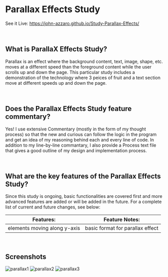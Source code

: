 # Parallax Effects Study
See it Live: https://john-azzaro.github.io/Study-Parallax-Effects/

<br>

## What is ParallaX Effects Study?
Parallax is an effect where the background content, text, image, shape, etc. moves at a different speed than the foreground content while the user scrolls up and down the page.  This particular study includes a demonstration of the technology where 3 peices of fruit and a text section move at different speeds up and down the page.

<br>

## Does the Parallax Effects Study feature commentary?
Yes! I use extensive Commentary (mostly in the form of my thought process) so that the new and curious can follow the logic in the program and get an idea of my reasoning behind each and every line of code.  In addition to my line-by-line commantary, I also provide a Process text file that gives a good outline of my design and implementation process. 

<br>

## What are the key features of the Parallax Effects Study?
Since this study is ongoing, basic functionalities are covered first and more advanced features are added or will be added in the future.  For a complete list of current and future changes, see below:


| **Features:**                            | **Feature Notes:**                             |
| ---------------------------------------- | ----------------------------------------------|
| elements moving along y-axis                              |  basic format for parallax effect                                                |



<br>

## Screenshots

![parallax1](https://user-images.githubusercontent.com/37447586/61750643-c24d0480-ad5a-11e9-86f0-6638d13ffac9.png)
![parallax2](https://user-images.githubusercontent.com/37447586/61750644-c24d0480-ad5a-11e9-90a0-46c45d66911a.png)
![parallax3](https://user-images.githubusercontent.com/37447586/61750645-c24d0480-ad5a-11e9-85f3-f8bcd146fc65.png)
